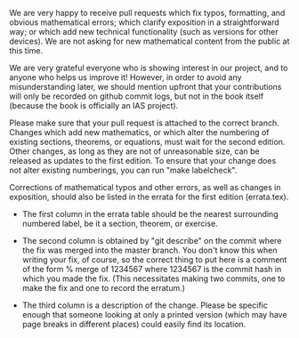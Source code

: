 We are very happy to receive pull requests which fix typos,
formatting, and obvious mathematical errors; which clarify exposition
in a straightforward way; or which add new technical functionality
(such as versions for other devices).  We are not asking for new
mathematical content from the public at this time.

We are very grateful everyone who is showing interest in our project,
and to anyone who helps us improve it!  However, in order to avoid any
misunderstanding later, we should mention upfront that your
contributions will only be recorded on github commit logs, but not in
the book itself (because the book is officially an IAS project).

Please make sure that your pull request is attached to the correct
branch.  Changes which add new mathematics, or which alter the
numbering of existing sections, theorems, or equations, must wait for
the second edition.  Other changes, as long as they are not of
unreasonable size, can be released as updates to the first edition.
To ensure that your change does not alter existing numberings, you can
run "make labelcheck".

Corrections of mathematical typos and other errors, as well as changes
in exposition, should also be listed in the errata for the first
edition (errata.tex).

- The first column in the errata table should be the nearest
  surrounding numbered label, be it a section, theorem, or exercise.

- The second column is obtained by "git describe" on the commit where
  the fix was merged into the master branch.  You don't know this when
  writing your fix, of course, so the correct thing to put here is a
  comment of the form
  % merge of 1234567
  where 1234567 is the commit hash in which you made the fix.  (This
  necessitates making two commits, one to make the fix and one to
  record the erratum.)

- The third column is a description of the change.  Please be specific
  enough that someone looking at only a printed version (which may
  have page breaks in different places) could easily find its
  location.
